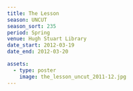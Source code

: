 ```yaml
---
title: The Lesson
season: UNCUT
season_sort: 235
period: Spring
venue: Hugh Stuart Library
date_start: 2012-03-19
date_end: 2012-03-20

assets:
  - type: poster
    image: the_lesson_uncut_2011-12.jpg
---
```

